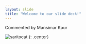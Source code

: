 ```yaml
---
layout: slide
title: "Welcome to our slide deck!"
---
```


Commented by Mansimar Kaur

![saritocat](https://octodex.github.com/images/saritocat.png)
{: .center}
